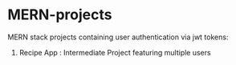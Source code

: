 # MERN-projects

MERN stack projects containing user authentication via jwt tokens:

1) Recipe App : Intermediate Project featuring multiple users
